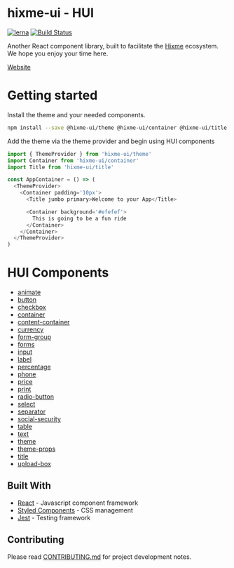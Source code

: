 hixme-ui - HUI
===============
[![lerna](https://img.shields.io/badge/maintained%20with-lerna-cc00ff.svg)](https://lernajs.io/)
[![Build Status](https://travis-ci.org/hixme/hixme-ui.svg?branch=master)](https://travis-ci.org/hixme/hixme-ui)

Another React component library, built to facilitate the
[Hixme](https://hixme.com/) ecosystem. We hope you enjoy your time here.

[Website](https://hixme.github.io/hixme-ui)

# Getting started

Install the theme and your needed components.

```bash
npm install --save @hixme-ui/theme @hixme-ui/container @hixme-ui/title
```

Add the theme via the theme provider and begin using HUI components

```javascript
import { ThemeProvider } from 'hixme-ui/theme'
import Container from 'hixme-ui/container'
import Title from 'hixme-ui/title'

const AppContainer = () => (
  <ThemeProvider>
    <Container padding='10px'>
      <Title jumbo primary>Welcome to your App</Title>

      <Container background='#efefef'>
        This is going to be a fun ride
      </Container>
    </Container>
  </ThemeProvider>
)
```

# HUI Components
* [animate](https://github.com/hixme/hixme-ui/tree/master/packages/animate)
* [button](https://github.com/hixme/hixme-ui/tree/master/packages/button)
* [checkbox](https://github.com/hixme/hixme-ui/tree/master/packages/checkbox)
* [container](https://github.com/hixme/hixme-ui/tree/master/packages/container)
* [content-container](https://github.com/hixme/hixme-ui/tree/master/packages/content-container)
* [currency](https://github.com/hixme/hixme-ui/tree/master/packages/currency)
* [form-group](https://github.com/hixme/hixme-ui/tree/master/packages/form-group)
* [forms](https://github.com/hixme/hixme-ui/tree/master/packages/forms)
* [input](https://github.com/hixme/hixme-ui/tree/master/packages/input)
* [label](https://github.com/hixme/hixme-ui/tree/master/packages/label)
* [percentage](https://github.com/hixme/hixme-ui/tree/master/packages/percentage)
* [phone](https://github.com/hixme/hixme-ui/tree/master/packages/phone)
* [price](https://github.com/hixme/hixme-ui/tree/master/packages/price)
* [print](https://github.com/hixme/hixme-ui/tree/master/packages/print)
* [radio-button](https://github.com/hixme/hixme-ui/tree/master/packages/radio-button)
* [select](https://github.com/hixme/hixme-ui/tree/master/packages/select)
* [separator](https://github.com/hixme/hixme-ui/tree/master/packages/separator)
* [social-security](https://github.com/hixme/hixme-ui/tree/master/packages/social-security)
* [table](https://github.com/hixme/hixme-ui/tree/master/packages/table)
* [text](https://github.com/hixme/hixme-ui/tree/master/packages/text)
* [theme](https://github.com/hixme/hixme-ui/tree/master/packages/theme)
* [theme-props](https://github.com/hixme/hixme-ui/tree/master/packages/theme-props)
* [title](https://github.com/hixme/hixme-ui/tree/master/packages/title)
* [upload-box](https://github.com/hixme/hixme-ui/tree/master/packages/upload-box)


## Built With

* [React](https://reactjs.org/) - Javascript component framework
* [Styled Components](https://www.styled-components.com) - CSS management
* [Jest](https://facebook.github.io/jest/) - Testing framework


## Contributing

Please read
[CONTRIBUTING.md](https://github.com/hixme/hixme-ui/blob/master/CONTRIBUTING.md)
for project development notes.


